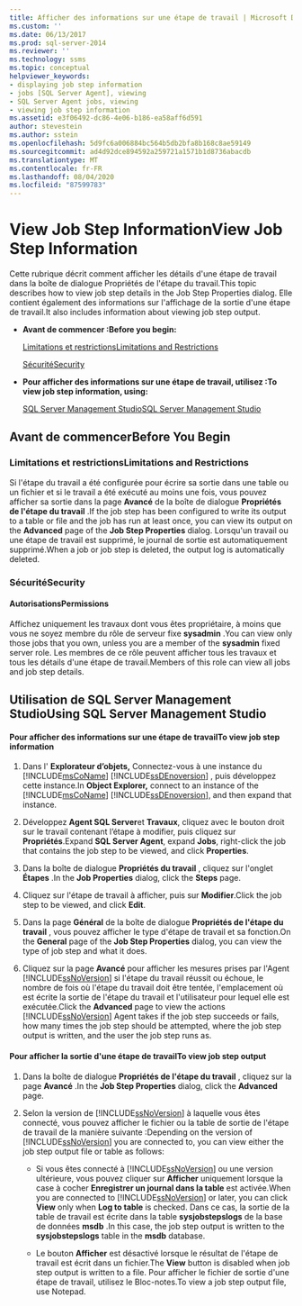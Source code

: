 ```yaml
---
title: Afficher des informations sur une étape de travail | Microsoft Docs
ms.custom: ''
ms.date: 06/13/2017
ms.prod: sql-server-2014
ms.reviewer: ''
ms.technology: ssms
ms.topic: conceptual
helpviewer_keywords:
- displaying job step information
- jobs [SQL Server Agent], viewing
- SQL Server Agent jobs, viewing
- viewing job step information
ms.assetid: e3f06492-dc86-4e06-b186-ea58aff6d591
author: stevestein
ms.author: sstein
ms.openlocfilehash: 5d9fc6a006884bc564b5db2bfa8b168c8ae59149
ms.sourcegitcommit: ad4d92dce894592a259721a1571b1d8736abacdb
ms.translationtype: MT
ms.contentlocale: fr-FR
ms.lasthandoff: 08/04/2020
ms.locfileid: "87599783"
---
```

# <a name="view-job-step-information"></a><span data-ttu-id="2d3d5-102">View Job Step Information</span><span class="sxs-lookup"><span data-stu-id="2d3d5-102">View Job Step Information</span></span>
  <span data-ttu-id="2d3d5-103">Cette rubrique décrit comment afficher les détails d'une étape de travail dans la boîte de dialogue Propriétés de l'étape du travail.</span><span class="sxs-lookup"><span data-stu-id="2d3d5-103">This topic describes how to view job step details in the Job Step Properties dialog.</span></span> <span data-ttu-id="2d3d5-104">Elle contient également des informations sur l'affichage de la sortie d'une étape de travail.</span><span class="sxs-lookup"><span data-stu-id="2d3d5-104">It also includes information about viewing job step output.</span></span>  
  
-   <span data-ttu-id="2d3d5-105">**Avant de commencer :**</span><span class="sxs-lookup"><span data-stu-id="2d3d5-105">**Before you begin:**</span></span>  
  
     [<span data-ttu-id="2d3d5-106">Limitations et restrictions</span><span class="sxs-lookup"><span data-stu-id="2d3d5-106">Limitations and Restrictions</span></span>](#Restrictions)  
  
     [<span data-ttu-id="2d3d5-107">Sécurité</span><span class="sxs-lookup"><span data-stu-id="2d3d5-107">Security</span></span>](#Security)  
  
-   <span data-ttu-id="2d3d5-108">**Pour afficher des informations sur une étape de travail, utilisez :**</span><span class="sxs-lookup"><span data-stu-id="2d3d5-108">**To view job step information, using:**</span></span>  
  
     [<span data-ttu-id="2d3d5-109">SQL Server Management Studio</span><span class="sxs-lookup"><span data-stu-id="2d3d5-109">SQL Server Management Studio</span></span>](#SSMS)  
  
##  <a name="before-you-begin"></a><a name="BeforeYouBegin"></a> <span data-ttu-id="2d3d5-110">Avant de commencer</span><span class="sxs-lookup"><span data-stu-id="2d3d5-110">Before You Begin</span></span>  
  
###  <a name="limitations-and-restrictions"></a><a name="Restrictions"></a> <span data-ttu-id="2d3d5-111">Limitations et restrictions</span><span class="sxs-lookup"><span data-stu-id="2d3d5-111">Limitations and Restrictions</span></span>  
 <span data-ttu-id="2d3d5-112">Si l'étape du travail a été configurée pour écrire sa sortie dans une table ou un fichier et si le travail a été exécuté au moins une fois, vous pouvez afficher sa sortie dans la page **Avancé** de la boîte de dialogue **Propriétés de l'étape du travail** .</span><span class="sxs-lookup"><span data-stu-id="2d3d5-112">If the job step has been configured to write its output to a table or file and the job has run at least once, you can view its output on the **Advanced** page of the **Job Step Properties** dialog.</span></span> <span data-ttu-id="2d3d5-113">Lorsqu'un travail ou une étape de travail est supprimé, le journal de sortie est automatiquement supprimé.</span><span class="sxs-lookup"><span data-stu-id="2d3d5-113">When a job or job step is deleted, the output log is automatically deleted.</span></span>  
  
###  <a name="security"></a><a name="Security"></a> <span data-ttu-id="2d3d5-114">Sécurité</span><span class="sxs-lookup"><span data-stu-id="2d3d5-114">Security</span></span>  
  
####  <a name="permissions"></a><a name="Permissions"></a> <span data-ttu-id="2d3d5-115">Autorisations</span><span class="sxs-lookup"><span data-stu-id="2d3d5-115">Permissions</span></span>  
 <span data-ttu-id="2d3d5-116">Affichez uniquement les travaux dont vous êtes propriétaire, à moins que vous ne soyez membre du rôle de serveur fixe **sysadmin** .</span><span class="sxs-lookup"><span data-stu-id="2d3d5-116">You can view only those jobs that you own, unless you are a member of the **sysadmin** fixed server role.</span></span> <span data-ttu-id="2d3d5-117">Les membres de ce rôle peuvent afficher tous les travaux et tous les détails d'une étape de travail.</span><span class="sxs-lookup"><span data-stu-id="2d3d5-117">Members of this role can view all jobs and job step details.</span></span>  
  
##  <a name="using-sql-server-management-studio"></a><a name="SSMS"></a> <span data-ttu-id="2d3d5-118">Utilisation de SQL Server Management Studio</span><span class="sxs-lookup"><span data-stu-id="2d3d5-118">Using SQL Server Management Studio</span></span>  
  
#### <a name="to-view-job-step-information"></a><span data-ttu-id="2d3d5-119">Pour afficher des informations sur une étape de travail</span><span class="sxs-lookup"><span data-stu-id="2d3d5-119">To view job step information</span></span>  
  
1.  <span data-ttu-id="2d3d5-120">Dans l' **Explorateur d’objets,** Connectez-vous à une instance du [!INCLUDE[msCoName](../../includes/msconame-md.md)] [!INCLUDE[ssDEnoversion](../../includes/ssdenoversion-md.md)] , puis développez cette instance.</span><span class="sxs-lookup"><span data-stu-id="2d3d5-120">In **Object Explorer,** connect to an instance of the [!INCLUDE[msCoName](../../includes/msconame-md.md)] [!INCLUDE[ssDEnoversion](../../includes/ssdenoversion-md.md)], and then expand that instance.</span></span>  
  
2.  <span data-ttu-id="2d3d5-121">Développez **Agent SQL Server**et **Travaux**, cliquez avec le bouton droit sur le travail contenant l’étape à modifier, puis cliquez sur **Propriétés**.</span><span class="sxs-lookup"><span data-stu-id="2d3d5-121">Expand **SQL Server Agent**, expand **Jobs**, right-click the job that contains the job step to be viewed, and click **Properties**.</span></span>  
  
3.  <span data-ttu-id="2d3d5-122">Dans la boîte de dialogue **Propriétés du travail** , cliquez sur l'onglet **Étapes** .</span><span class="sxs-lookup"><span data-stu-id="2d3d5-122">In the **Job Properties** dialog, click the **Steps** page.</span></span>  
  
4.  <span data-ttu-id="2d3d5-123">Cliquez sur l'étape de travail à afficher, puis sur **Modifier**.</span><span class="sxs-lookup"><span data-stu-id="2d3d5-123">Click the job step to be viewed, and click **Edit**.</span></span>  
  
5.  <span data-ttu-id="2d3d5-124">Dans la page **Général** de la boîte de dialogue **Propriétés de l'étape du travail** , vous pouvez afficher le type d'étape de travail et sa fonction.</span><span class="sxs-lookup"><span data-stu-id="2d3d5-124">On the **General** page of the **Job Step Properties** dialog, you can view the type of job step and what it does.</span></span>  
  
6.  <span data-ttu-id="2d3d5-125">Cliquez sur la page **Avancé** pour afficher les mesures prises par l'Agent [!INCLUDE[ssNoVersion](../../includes/ssnoversion-md.md)] si l'étape du travail réussit ou échoue, le nombre de fois où l'étape du travail doit être tentée, l'emplacement où est écrite la sortie de l'étape du travail et l'utilisateur pour lequel elle est exécutée.</span><span class="sxs-lookup"><span data-stu-id="2d3d5-125">Click the **Advanced** page to view the actions [!INCLUDE[ssNoVersion](../../includes/ssnoversion-md.md)] Agent takes if the job step succeeds or fails, how many times the job step should be attempted, where the job step output is written, and the user the job step runs as.</span></span>  
  
#### <a name="to-view-job-step-output"></a><span data-ttu-id="2d3d5-126">Pour afficher la sortie d'une étape de travail</span><span class="sxs-lookup"><span data-stu-id="2d3d5-126">To view job step output</span></span>  
  
1.  <span data-ttu-id="2d3d5-127">Dans la boîte de dialogue **Propriétés de l'étape du travail** , cliquez sur la page **Avancé** .</span><span class="sxs-lookup"><span data-stu-id="2d3d5-127">In the **Job Step Properties** dialog, click the **Advanced** page.</span></span>  
  
2.  <span data-ttu-id="2d3d5-128">Selon la version de [!INCLUDE[ssNoVersion](../../includes/ssnoversion-md.md)] à laquelle vous êtes connecté, vous pouvez afficher le fichier ou la table de sortie de l'étape de travail de la manière suivante :</span><span class="sxs-lookup"><span data-stu-id="2d3d5-128">Depending on the version of [!INCLUDE[ssNoVersion](../../includes/ssnoversion-md.md)] you are connected to, you can view either the job step output file or table as follows:</span></span>  
  
    -   <span data-ttu-id="2d3d5-129">Si vous êtes connecté à [!INCLUDE[ssNoVersion](../../includes/ssnoversion-md.md)] ou une version ultérieure, vous pouvez cliquer sur **Afficher** uniquement lorsque la case à cocher **Enregistrer un journal dans la table** est activée.</span><span class="sxs-lookup"><span data-stu-id="2d3d5-129">When you are connected to [!INCLUDE[ssNoVersion](../../includes/ssnoversion-md.md)] or later, you can click **View** only when **Log to table** is checked.</span></span> <span data-ttu-id="2d3d5-130">Dans ce cas, la sortie de la table de travail est écrite dans la table **sysjobstepslogs** de la base de données **msdb** .</span><span class="sxs-lookup"><span data-stu-id="2d3d5-130">In this case, the job step output is written to the **sysjobstepslogs** table in the **msdb** database.</span></span>  
  
    -   <span data-ttu-id="2d3d5-131">Le bouton **Afficher** est désactivé lorsque le résultat de l'étape de travail est écrit dans un fichier.</span><span class="sxs-lookup"><span data-stu-id="2d3d5-131">The **View** button is disabled when job step output is written to a file.</span></span> <span data-ttu-id="2d3d5-132">Pour afficher le fichier de sortie d'une étape de travail, utilisez le Bloc-notes.</span><span class="sxs-lookup"><span data-stu-id="2d3d5-132">To view a job step output file, use Notepad.</span></span>  
  
  
